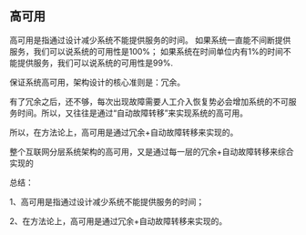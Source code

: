 ## 高可用
高可用是指通过设计减少系统不能提供服务的时间。
如果系统一直能不间断提供服务，我们可以说系统的可用性是100%；
如果系统在时间单位内有1%的时间不能提供服务，我们可以说系统的可用性是99%.

保证系统高可用，架构设计的核心准则是：冗余。

有了冗余之后，还不够，每次出现故障需要人工介入恢复势必会增加系统的不可服务时间。所以，又往往是通过“自动故障转移”来实现系统的高可用。

所以，在方法论上，高可用是通过冗余+自动故障转移来实现的。

整个互联网分层系统架构的高可用，又是通过每一层的冗余+自动故障转移来综合实现的

总结：

1、高可用是指通过设计减少系统不能提供服务的时间；

2、在方法论上，高可用是通过冗余+自动故障转移来实现的。
